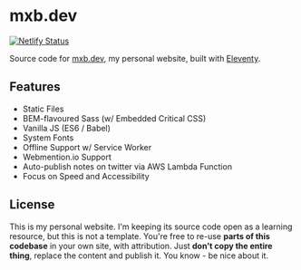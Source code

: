 # mxb.dev

[![Netlify Status](https://api.netlify.com/api/v1/badges/57999461-2350-4da3-8788-ca4e0e6dcb30/deploy-status)](https://app.netlify.com/sites/mxb/deploys)

Source code for [mxb.dev](https://mxb.dev), my personal website, built with [Eleventy](https://www.11ty.dev).

## Features

* Static Files
* BEM-flavoured Sass (w/ Embedded Critical CSS)
* Vanilla JS (ES6 / Babel)
* System Fonts
* Offline Support w/ Service Worker
* Webmention.io Support
* Auto-publish notes on twitter via AWS Lambda Function
* Focus on Speed and Accessibility

## License

This is my personal website. I'm keeping its source code open as a learning resource, but this is not a template. You're free to re-use __parts of this codebase__ in your own site, with attribution. Just __don't copy the entire thing__, replace the content and publish it. You know - be nice about it.
